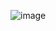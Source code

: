 ![image](https://github.com/indresh149/game---react-js/assets/76736055/d4c54d43-02e4-498b-a892-8e1cef8e0863)
